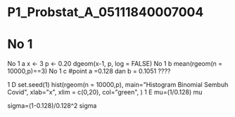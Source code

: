 # P1_Probstat_A_05111840007004

# No 1
  
  No 1 a
x <- 3
p <- 0.20
dgeom(x-1, p, log = FALSE)
No 1 b
mean(rgeom(n = 10000,p)==3)
No 1 c
#point a =0.128 dan b = 0.1051
????

1 D
  set.seed(1)
hist(rgeom(n = 10000,p),
     main="Histogram Binomial Sembuh Covid",
     xlab="x",
     xlim = c(0,20),
     col="green",
)
1 E
mu=(1/0.128)
mu

sigma=(1-0.128)/0.128^2
sigma
